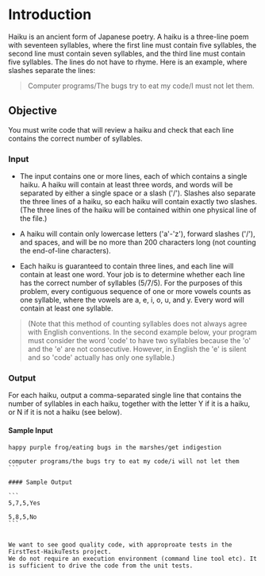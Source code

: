 ﻿# Introduction

Haiku is an ancient form of Japanese poetry. A haiku
is a three-line poem with seventeen syllables, where
the first line must contain five syllables, the second
line must contain seven syllables, and the third line
must contain five syllables. The lines do not have to
rhyme. Here is an example, where slashes separate the
lines:
 
> Computer programs/The bugs try to eat my code/I must not let them.
 
## Objective

You must write code that will review a haiku and
check that each line contains the correct number of
syllables.
 
### Input
 
- The input contains one or more lines, each of which
contains a single haiku. A haiku will contain at least
three words, and words will be separated by either a
single space or a slash ('/'). Slashes also separate
the three lines of a haiku, so each haiku will contain
exactly two slashes. (The three lines of the haiku will
be contained within one physical line of the file.)
 
- A haiku will contain only lowercase letters ('a'-'z'),
forward slashes ('/'), and spaces, and will be no more
than 200 characters long (not counting the end-of-line
characters).
 
- Each haiku is guaranteed to contain three lines, and
each line will contain at least one word. Your job is
to determine whether each line has the correct number
of syllables (5/7/5). For the purposes of this problem,
every contiguous sequence of one or more vowels counts
as one syllable, where the vowels are
a, e, i, o, u, and y. Every word will contain at least
one syllable.

> (Note that this method of counting syllables does not
always agree with English conventions. In the second
example below, your program must consider the word
'code' to have two syllables because the 'o' and the
'e' are not consecutive. However, in English the 'e'
is silent and so 'code' actually has only one syllable.)
 
### Output
 
For each haiku, output a comma-separated single line
that contains the number of syllables in each haiku,
together with the letter Y if it is a haiku, or N if
it is not a haiku (see below).
 
 
#### Sample Input

````
happy purple frog/eating bugs in the marshes/get indigestion

computer programs/the bugs try to eat my code/i will not let them
```
 
#### Sample Output

```
5,7,5,Yes

5,8,5,No
```


We want to see good quality code, with approproate tests in the FirstTest-HaikuTests project.
We do not require an execution environment (command line tool etc). It is sufficient to drive the code from the unit tests.
